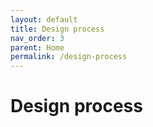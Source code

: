 ```yaml
---
layout: default
title: Design process
nav_order: 3
parent: Home
permalink: /design-process
---
```


# Design process


